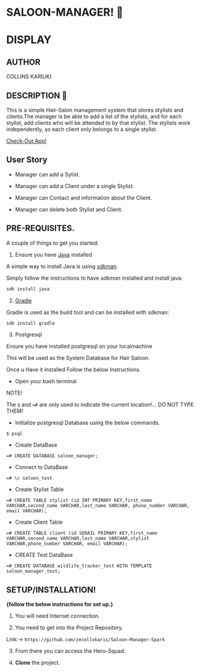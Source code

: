 #                                                   SALOON-MANAGER! :haircut:

# DISPLAY

## AUTHOR

COLLINS KARIUKI


## DESCRIPTION :page_with_curl:


This is a simple Hair-Salon management system that stores stylists and clients.The manager is be able to add a list of the stylists, and for each stylist, add clients who will be attended to by that stylist. The stylists work independently, so each client only belongs to a single stylist.

[Check-Out App!](https://saloon-manager.herokuapp.com/)

## User Story

- Manager can add a Sylist.

- Manager can add a Client under a single Stylist.

- Manager can Contact and information about the Client.

- Manager can delete both Stylist and Client.

## PRE-REQUISITES.

A couple of things to get you started:

1. Ensure you have [Java](https://java.com/en/download/) installed

A simple way to install Java is using [sdkman](https://sdkman.io/).

Simply follow the instructions to have _sdkman_ installed and install java:

```bash
sdk install java
```

2. [Gradle](https://gradle.org/)

Gradle is used as the build tool and can be installed with sdkman:

```bash
sdk install gradle
```

3. Postgresql

Ensure you have installed postgresql on your localmachine

This will be used as the System Database for Hair Saloon.

Once u Have it installed Follow the below Instructions.

- Open your bash terminal

NOTE!

The ``` $ ``` and ``` =# ``` are only used to indicate the current location!... DO NOT TYPE THEM!

- Initialize postgresql Database using the below commands.

```
$ psql
```

- Create DataBase

```
=# CREATE DATABASE saloon_manager;
```

- Connect to DataBase

```
=# \c saloon_test
```

- Create Stylist Table

```
=# CREATE TABLE stylist (id INT PRIMARY KEY,first_name VARCHAR,second_name VARCHAR,last_name VARCHAR, phone_number VARCHAR, email VARCHAR);
```

- Create Client Table

```
=# CREATE TABLE client (id SERAIL PRIMARY KEY,first_name VARCHAR,second_name VARCHAR,last_name VARCHAR,stylist VARCHAR,phone_number VARCHAR, email VARCHAR);
```

- CREATE Test DataBase

```
=# CREATE DATABASE wildlife_tracker_test WITH TEMPLATE saloon_manager_test;
```

## **SETUP/INSTALLATION!**

**{follow the below instructions for set up.}**

1. You will need Internet connection.

2. You need to get into the Project Repository.

Link:-> ```https://github.com/zecollokaris/Saloon-Manager-Spark```

3. From there you can access the Hero-Squad.

4. **Clone** the project.

